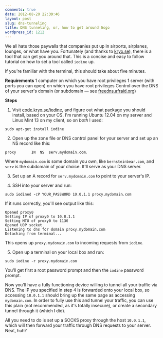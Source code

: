 ```yaml
---
comments: true
date: 2012-08-20 22:39:46
layout: post
slug: dns-tunneling
title: DNS tunneling, or, how to get around Gogo
wordpress_id: 1212
---
```


We all hate those paywalls that companies put up in airports, airplanes, lounges, or what have you. Fortunately (and thanks to [kryo.se](http://kryo.se)), there is a tool that can get you around that. This is a concise and easy to follow tutorial on how to set a tool called `iodine` up.

If you're familiar with the terminal, this should take about five minutes.

**Requirements**
1 computer on which you have root privileges
1 server (with ports you can open) on which you have root privileges
Control over the DNS of your server's domain (or subdomain — see [freedns.afraid.org](http://freedns.afraid.org/))

**Steps**



	
  1. Visit [code.kryo.se/iodine](http://code.kryo.se/iodine/), and figure out what package you should install, based on your OS. I'm running Ubuntu 12.04 on my server and Linux Mint 13 on my client, so on _both_ I used:

    
    sudo apt-get install iodine




	
  2. Open up the zone file or DNS control panel for your server and set up an NS record like this:

    
    proxy		IN	NS	serv.mydomain.com.


Where `mydomain.com` is some domain you own, like `bernsteinbear.com`, and `serv` is the subdomain of your choice. It'll serve as your DNS server.

	
  3. Set up an A record for `serv.mydomain.com` to point to your server's IP.

	
  4. SSH into your server and run:

    
    sudo iodined -cP YOUR_PASSWORD 10.0.1.1 proxy.mydomain.com


If it runs correctly, you'll see output like this:

    
    Opened proxy0
    Setting IP of proxy0 to 10.0.1.1
    Setting MTU of proxy0 to 1130
    Opened UDP socket
    Listening to dns for domain proxy.mydomain.com
    Detaching from terminal...


This opens up `proxy.mydomain.com` to incoming requests from `iodine`.


	
  5. Open up a terminal on your local box and run:

    
    sudo iodine -r proxy.mydomain.com


You'll get first a root password prompt and then the `iodine` password prompt.


Now you'll have a fully functioning device willing to tunnel all your traffic via DNS. The IP you specified in step 4 is forwarded onto your local box, so accessing `10.0.1.1` should bring up the same page as accessing `mydomain.com`. In order to fully use this and tunnel your traffic, you can use this plain (not recommended, as it's totally insecure), or create a secondary tunnel through it (which I did).

All you need to do is set up a SOCKS proxy through the host `10.0.1.1`, which will then forward your traffic through DNS requests to your server. Neat, huh?
